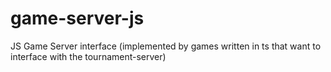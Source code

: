 # game-server-js
JS Game Server interface (implemented by games written in ts that want to interface with the tournament-server)
